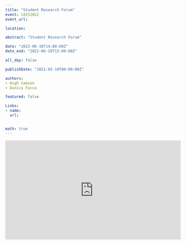 ```yaml
---
title: "Student Research Forum"
event: CAIS2022
event_url:

location: 

abstract: "Student Research Forum"

date: "2022-06-10T14:00:00Z"
date_end: "2022-06-10T15:00:00Z"

all_day: false

publishDate: "2021-05-18T00:00:00Z"

authors:
- Hugh Samson
- Danica Facca

featured: false

Links: 
- name: 
  url: 


math: true
---
```

<iframe width="560" height="315" src="https://www.youtube.com/embed/ffoCCROLs8U" title="YouTube video player" frameborder="0" allow="accelerometer; autoplay; clipboard-write; encrypted-media; gyroscope; picture-in-picture" allowfullscreen></iframe>
